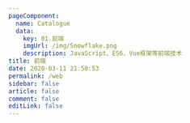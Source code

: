 ```yaml
---
pageComponent: 
  name: Catalogue
  data: 
    key: 01.前端
    imgUrl: /img/Snowflake.png
    description: JavaScript、ES6、Vue框架等前端技术
title: 前端
date: 2020-03-11 21:50:53
permalink: /web
sidebar: false
article: false
comment: false
editLink: false
---
```


